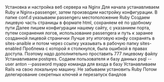 Установка и настройка веб сервера на Nginx 
Для начала устанавливаем Ruby и Nginx+passenger, затем производим настройку конфигурации.
В папке conf.d указываем passengeru местоположение Ruby
Создаем лицевую часть страницы в формате html, сохраняем её по удобному пути
Далее пишем конфигурации нашему сайту, с указанием порта, путем сохранения логов, использование passengera и путь к заранее созданной лицевой странички
Лучше эту итоговую конфу сохранять в sites-anaible и потом через ссылку указывать в рабочую папку sites-enabled
Проблема с которой я столкнулся, была ошибкой в правах доступа. Поэтому надо дополнительно проставить 777 лицевому файлу
Устанавливаем postqres. Содаем пользователя и базу данных
psql --user anton --password myapp команда для входа в базу
Устанавливаем Rails на свою локальную машину. Не забываем установить Ruby
Потом делегирование секретных ключей и перезапуск бандлов
